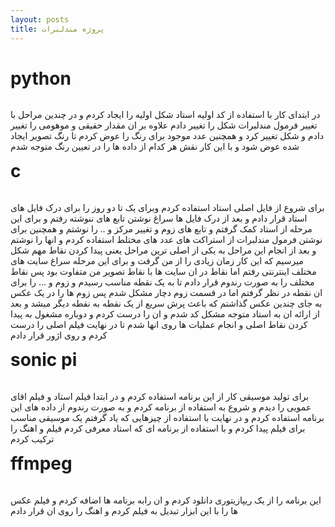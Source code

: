 ```yaml
---
layout: posts
title: پروژه مندلبرات
---
```


<h1> python </h1>
<p style="float:right"> در ابتدای کار با استفاده از کد اولیه استاد شکل اولیه را ایجاد کردم و در چندین مراحل با تغییر فرمول مندلبرات شکل را تغییر دادم علاوه بر ان مقدار حقیقی و موهومی را تغییر دادم و شکل تغییر کرد و همچنین عدد موجود  برای رنگ را عوض کردم تا رنگ تصویر ایجاد شده عوض شود و با این کار نقش هر کدام از داده ها را در تعیین رنگ متوجه شدم </p> 
<h1> c </h1>
<p style="float:right"> برای شروع از فایل اصلی استاد استفاده کردم وبرای یک تا دو روز را برای درک فایل های استاد قرار دادم و بعد از درک فایل ها سراغ نوشتن تابع های ننوشته رفتم و برای این مرحله از استاد کمک گرفتم و تابع های زوم و تغییر مرکز و .. را نوشتم و همچنین برای نوشتن فرمول مندلبرات از استراکت های عدد های مختلط استفاده کردم و انها را نوشتم و بعد از انجام این مراحل به یکی  از اصلی ترین مراحل یعنی پیدا کردن نقاط مهم شکل میرسیم که این کار زمان زیادی را از من گرفت و برای این مرحله سراغ سایت های مختلف اینترنتی رفتم اما نقاط در ان سایت ها با نقاط تصویر من متفاوت بود پس نقاط مختلف را به صورت رندوم قرار دادم تا به یک نقطه مناسب رسیدم و زوم و ... را برای ان نقطه در نظر گرفتم اما در قسمت زوم دچار مشکل شدم پس زوم ها را در یک عکس به جای چندین عکس گذاشتم که باعث پرش سریع از یک نقطه به نقطه دیگر میشد و بعد از ارائه ان به استاد متوجه مشکل کد شدم و ان را درست کردم و دوباره مشغول به پیدا کردن نقاط اصلی و انجام عملیات ها روی انها شدم تا در نهایت فیلم اصلی را درست کردم و روی اژور قرار دادم</p> 
<h1> sonic pi </h1>
<p style="float:right"> برای تولید موسیقی کار از این برنامه استفاده کردم و در ابتدا فیلم استاد و فیلم اقای عمویی را دیدم و شروع به استفاده از برنامه کردم و به صورت رندوم از داده های این برنامه استفاده کردم و در نهایت با استفاده از چیزهایی که یاد گرفتم یک موسیقی مناسب برای فیلم پیدا کردم و با استفاده از برنامه ای که استاد معرفی کردم فیلم و اهنگ را ترکیب کردم </p>

<h1 > ffmpeg </h1>
<p style="float:right"> این برنامه را از یک ریپازیتوری دانلود کردم و ان رابه برنامه ها اضافه کردم و فیلم عکس ها را با این ابزار تبدیل به فیلم کردم و اهنگ را روی ان قرار دادم </p>